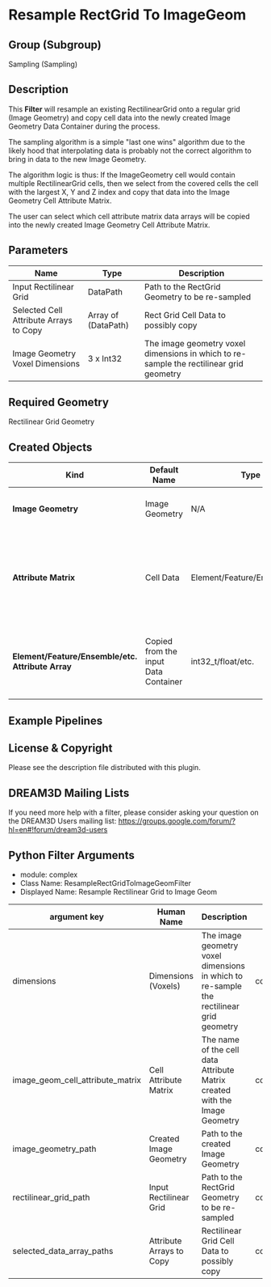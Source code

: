 # Resample RectGrid To ImageGeom

## Group (Subgroup) 

Sampling (Sampling)

## Description 

This **Filter** will resample an existing RectilinearGrid onto a regular grid (Image Geometry) and copy cell data into the newly created Image Geometry Data Container during the process.

The sampling algorithm is a simple "last one wins" algorithm due to the likely hood that interpolating data is probably not the correct algorithm to bring in data to the new Image Geometry.

The algorithm logic is thus: If the ImageGeometry cell would contain multiple RectilinearGrid cells, then we select from the covered cells the cell with the largest X, Y and Z index and copy that data into the Image Geometry Cell Attribute Matrix.

The user can select which cell attribute matrix data arrays will be copied into the newly created Image Geometry Cell Attribute Matrix.

## Parameters 

| Name | Type | Description |
|------|------|------|
| Input Rectilinear Grid| DataPath | Path to the RectGrid Geometry to be re-sampled |
| Selected Cell Attribute Arrays to Copy | Array of (DataPath) | Rect Grid Cell Data to possibly copy |
| Image Geometry Voxel Dimensions | 3 x Int32  | The image geometry voxel dimensions in which to re-sample the rectilinear grid geometry |

## Required Geometry 

Rectilinear Grid Geometry

## Created Objects 

| Kind | Default Name | Type | Component Dimensions | Description |
|------|--------------|-------------|---------|-----|
| **Image Geometry** | Image Geometry | N/A | N/A | Path to the created Image Geometry |
| **Attribute Matrix** | Cell Data | Element/Feature/Ensemble/etc. | N/A | The name of the cell data Attribute Matrix created with the Image Geometry |
| **Element/Feature/Ensemble/etc. Attribute Array** | Copied from the input Data Container | int32_t/float/etc. | (1)/(3)/etc. | Cell level arrays copied over from the input to the resampled geometry |

## Example Pipelines 

## License & Copyright 

Please see the description file distributed with this plugin.

## DREAM3D Mailing Lists 

If you need more help with a filter, please consider asking your question on the DREAM3D Users mailing list:
https://groups.google.com/forum/?hl=en#!forum/dream3d-users

## Python Filter Arguments

+ module: complex
+ Class Name: ResampleRectGridToImageGeomFilter
+ Displayed Name: Resample Rectilinear Grid to Image Geom

| argument key | Human Name | Description | Parameter Type |
|--------------|------------|-------------|----------------|
| dimensions | Dimensions (Voxels) | The image geometry voxel dimensions in which to re-sample the rectilinear grid geometry | complex.VectorInt32Parameter |
| image_geom_cell_attribute_matrix | Cell Attribute Matrix | The name of the cell data Attribute Matrix created with the Image Geometry | complex.DataObjectNameParameter |
| image_geometry_path | Created Image Geometry | Path to the created Image Geometry | complex.DataGroupCreationParameter |
| rectilinear_grid_path | Input Rectilinear Grid | Path to the RectGrid Geometry to be re-sampled | complex.GeometrySelectionParameter |
| selected_data_array_paths | Attribute Arrays to Copy | Rectilinear Grid Cell Data to possibly copy | complex.MultiArraySelectionParameter |

